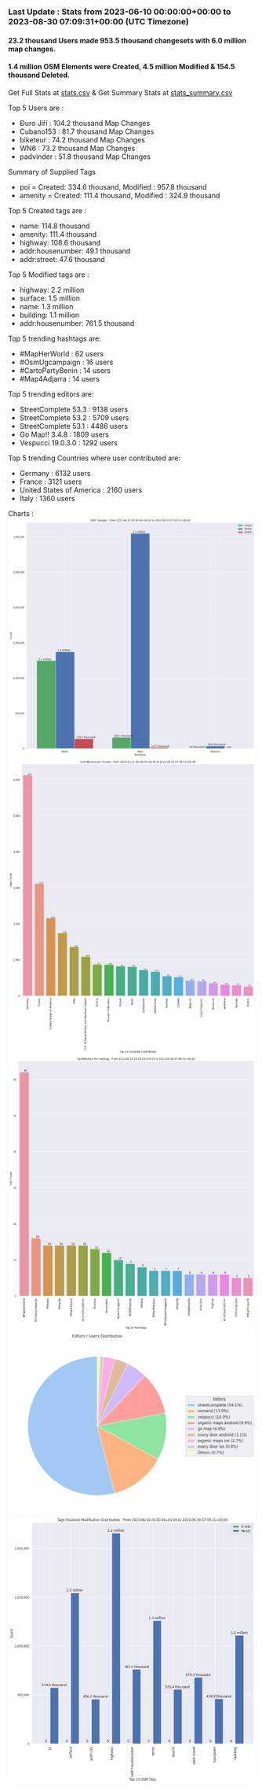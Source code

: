 ### Last Update : Stats from 2023-06-10 00:00:00+00:00 to 2023-08-30 07:09:31+00:00 (UTC Timezone)

#### 23.2 thousand Users made 953.5 thousand changesets with 6.0 million map changes.
#### 1.4 million OSM Elements were Created, 4.5 million Modified & 154.5 thousand Deleted.
Get Full Stats at [stats.csv](/stats/fieldmappers/Daily/stats.csv)
 & Get Summary Stats at [stats_summary.csv](/stats/fieldmappers/Daily/stats_summary.csv)

Top 5 Users are : 
- Đuro Jiří : 104.2 thousand Map Changes
- Cubano153 : 81.7 thousand Map Changes
- biketeur : 74.2 thousand Map Changes
- WN6 : 73.2 thousand Map Changes
- padvinder : 51.8 thousand Map Changes

Summary of Supplied Tags
- poi = Created: 334.6 thousand, Modified : 957.8 thousand
- amenity = Created: 111.4 thousand, Modified : 324.9 thousand


Top 5 Created tags are :
- name: 114.8 thousand
- amenity: 111.4 thousand
- highway: 108.6 thousand
- addr:housenumber: 49.1 thousand
- addr:street: 47.6 thousand


Top 5 Modified tags are :
- highway: 2.2 million
- surface: 1.5 million
- name: 1.3 million
- building: 1.1 million
- addr:housenumber: 761.5 thousand


Top 5 trending hashtags are:
- #MapHerWorld : 62 users
- #OsmUgcampaign : 16 users
- #CartoPartyBenin : 14 users
- #Map4Adjarra : 14 users


Top 5 trending editors are:
- StreetComplete 53.3 : 9138 users
- StreetComplete 53.2 : 5709 users
- StreetComplete 53.1 : 4486 users
- Go Map!! 3.4.8 : 1809 users
- Vespucci 19.0.3.0 : 1292 users


Top 5 trending Countries where user contributed are:
- Germany : 6132 users
- France : 3121 users
- United States of America : 2160 users
- Italy : 1360 users


 Charts : 
![Alt text](./stats_osm_changes.png) 
![Alt text](./stats_users_per_country.png) 
![Alt text](./stats_users_per_hashtag.png) 
![Alt text](./stats_editors_pie_chart.png) 
![Alt text](./stats_tags.png) 
